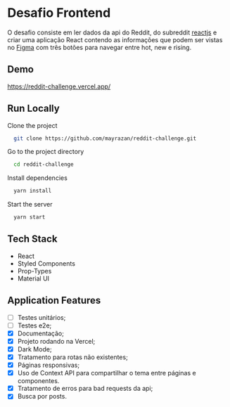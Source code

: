 # Desafio Frontend

O desafio consiste em ler dados da api do Reddit, do subreddit [reactjs](https://www.reddit.com/r/reactjs/) e criar uma aplicação React contendo as informações que podem ser vistas no [Figma](https://www.figma.com/file/PPvIPPITdlgZo9CeGDVezk/DesafioWinnin?node-id=0%3A1) com três botões para navegar entre hot, new e rising.

## Demo

https://reddit-challenge.vercel.app/

## Run Locally

Clone the project

```bash
  git clone https://github.com/mayrazan/reddit-challenge.git
```

Go to the project directory

```bash
  cd reddit-challenge
```

Install dependencies

```bash
  yarn install
```

Start the server

```bash
  yarn start
```

## Tech Stack

- React
- Styled Components
- Prop-Types
- Material UI

## Application Features

- [ ] Testes unitários;
- [ ] Testes e2e;
- [x] Documentação;
- [x] Projeto rodando na Vercel;
- [x] Dark Mode;
- [x] Tratamento para rotas não existentes;
- [x] Páginas responsivas; 
- [x] Uso de Context API para compartilhar o tema entre páginas e componentes.
- [x] Tratamento de erros para bad requests da api;
- [x] Busca por posts.
